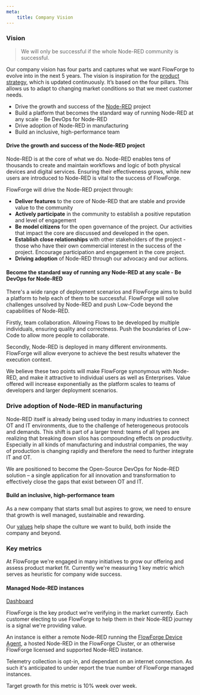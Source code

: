 ```yaml
---
meta:
    title: Company Vision
---
```


### Vision

> We will only be successful if the whole Node-RED community is successful.

Our company vision has four parts and captures what we want FlowForge to evolve into in the next 5 years. The vision is inspiration for the [product strategy](../product/strategy.md), which is updated continuously. It’s based on the four pillars. This allows us to adapt to changing market conditions so that we meet customer needs.

- Drive the growth and success of the [Node-RED](https://nodered.org) project
- Build a platform that becomes the standard way of running Node-RED at any scale - Be DevOps for Node-RED
- Drive adoption of Node-RED in manufacturing
- Build an inclusive, high-performance team

#### Drive the growth and success of the Node-RED project

Node-RED is at the core of what we do. Node-RED enables tens of thousands to create and maintain workflows and logic of both physical devices and digital services. Ensuring their effectiveness grows, while new users are introduced to Node-RED is vital to the success of FlowForge.

FlowForge will drive the Node-RED project through:

- **Deliver features** to the core of Node-RED that are stable and provide value to the community
- **Actively participate** in the community to establish a positive reputation and level of engagement
- **Be model citizens** for the open governance of the project. Our activities that impact the core are discussed and developed in the open.
- **Establish close relationships** with other stakeholders of the project - those who have their own commercial interest in the success of the project. Encourage participation and engagement in the core project.
- **Driving adoption** of Node-RED through our advocacy and our actions.

#### Become the standard way of running any Node-RED at any scale - Be DevOps for Node-RED

There's a wide range of deployment scenarios and FlowForge aims to build a
platform to help each of them to be successful. FlowForge will solve challenges
unsolved by Node-RED and push Low-Code beyond the capabilities of Node-RED.

Firstly, team collaboration. Allowing Flows to be developed by multiple
individuals, ensuring quality and correctness. Push the boundaries of Low-Code
to allow more people to collaborate.

Secondly, Node-RED is deployed in many different environments. FlowForge will allow
everyone to achieve the best results whatever the execution context.

We believe these two points will make FlowForge synonymous with Node-RED, and
make it attractive to individual users as well as Enterprises. Value offered
will increase exponentially as the platform scales to teams of developers and
larger deployment scenarios.

### Drive adoption of Node-RED in manufacturing

Node-RED itself is already being used today in many industries to connect OT and IT environments, due to the challenge of heterogeneous protocols and demands. This shift is part of a larger trend: teams of all types are realizing that breaking down silos has compounding effects on productivity. Especially in all kinds of manufacturing and industrial companies, the way of production is changing rapidly and therefore the need to further integrate IT and OT. 

We are positioned to become the Open-Source DevOps for Node-RED solution – a single application for all innovation and transformation to effectively close the gaps that exist between OT and IT.

#### Build an inclusive, high-performance team

As a new company that starts small but aspires to grow, we need to ensure that growth is well managed, sustainable and rewarding.

Our [values](./values) help shape the culture we want to build, both inside the company and beyond.

### Key metrics

At FlowForge we're engaged in many initiatives to grow our offering and assess
product market fit. Currently we're measuring 1 key metric which serves as
heuristic for company wide success.

#### Managed Node-RED instances

[Dashboard](https://datastudio.google.com/reporting/90315614-39bf-4eac-ba3d-45b4c635940e/page/P1V6C)

FlowForge is the key product we're verifying in the market currently. Each
customer electing to use FlowForge to help them in their Node-RED journey is a
signal we're providing value.

An instance is either a remote Node-RED running the [FlowForge Device Agent](https://flowforge.com/docs/user/devices/),
a hosted Node-RED in the FlowForge Cluster, or an otherwise FlowForge licensed 
and supported Node-RED instance.

Telemetry collection is opt-in, and dependant on an internet connection. As such
it's anticipated to under report the true number of FlowForge managed instances.

Target growth for this metric is 10% week over week.
